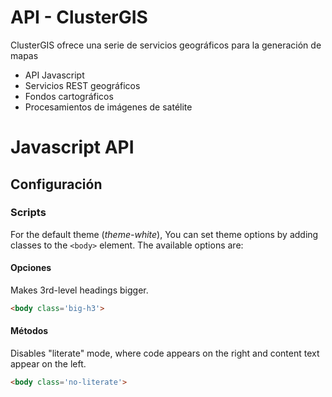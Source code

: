 API - ClusterGIS
================

ClusterGIS ofrece una serie de servicios geográficos para la generación de mapas

 * API Javascript
 * Servicios REST geográficos
 * Fondos cartográficos
 * Procesamientos de imágenes de satélite
 
Javascript API
==============

Configuración
-------------

### Scripts

For the default theme (*theme-white*), You can set theme options by adding
classes to the `<body>` element. The available options are:

#### Opciones
Makes 3rd-level headings bigger.

``` html
<body class='big-h3'>
```

#### Métodos
Disables "literate" mode, where code appears on the right and content text
appear on the left.

``` html
<body class='no-literate'>
```

